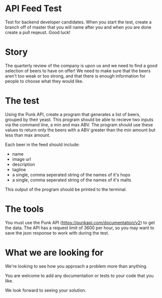 # API Feed Test
Test for backend developer candidates. When you start the test, create a branch off of master that you will name after you and when you are done create a pull reqeust. Good luck!

# Story
The quarterly review of the company is upon us and we need to find a good selection of beers to have on offer! We need to make sure that the beers aren't too weak or too strong, and that there is enough information for people to choose what they would like. 

# The test
Using the Punk API, create a program that generates a list of beers, grouped by their yeast.
This program should be able to recieve two inputs via the command line, a min and max ABV. 
The program should use these values to return only the beers with a ABV greater than the min amount but less than max amount. 

Each beer in the feed should include:
- name
- image url
- description
- tagline
- a single, comma seperated string of the names of it's hops
- a single, comma seperated string of the names of it's malts

This output of the program should be printed to the terminal.

# The tools
You must use the Punk API (https://punkapi.com/documentation/v2) to get the data. The API has a request limit of 3600 per hour, so you may want to save the json response to work with during the test.


# What we are looking for
We're looking to see how you approach a problem more than anything.

You are welcome to add any documentation or tests to your code that you like.

We look forward to seeing your solution. 
